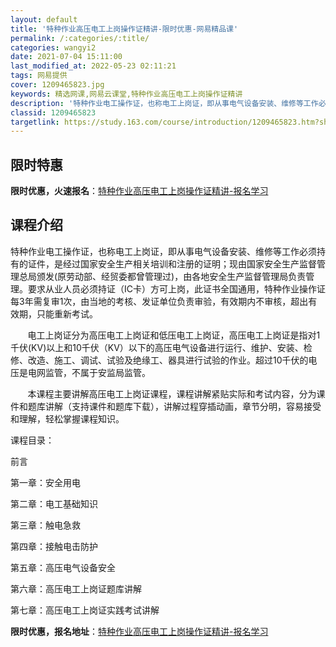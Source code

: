 ```yaml
---
layout: default
title: '特种作业高压电工上岗操作证精讲-限时优惠-网易精品课'
permalink: /:categories/:title/
categories: wangyi2
date: 2021-07-04 15:11:00
last_modified_at: 2022-05-23 02:11:21
tags: 网易提供
cover: 1209465823.jpg
keywords: 精选网课,网易云课堂,特种作业高压电工上岗操作证精讲
description: '特种作业电工操作证，也称电工上岗证，即从事电气设备安装、维修等工作必须持有的证件，是经过国家安全生产相关培训和注册的证明'
classid: 1209465823
targetlink: https://study.163.com/course/introduction/1209465823.htm?share=1&shareId=1025206652&utm_campaign=share&utm_medium=iphoneShare&utm_source=&utm_u=1025206652
---
```


## 限时特惠

**限时优惠，火速报名**：[特种作业高压电工上岗操作证精讲-报名学习](https://study.163.com/course/introduction/1209465823.htm?share=1&shareId=1025206652&utm_campaign=share&utm_medium=iphoneShare&utm_source=&utm_u=1025206652)

## 课程介绍

特种作业电工操作证，也称电工上岗证，即从事电气设备安装、维修等工作必须持有的证件，是经过国家安全生产相关培训和注册的证明；现由国家安全生产监督管理总局颁发(原劳动部、经贸委都曾管理过)，由各地安全生产监督管理局负责管理。要求从业人员必须持证（IC卡）方可上岗，此证书全国通用，特种作业操作证每3年需复审1次，由当地的考核、发证单位负责审验，有效期内不审核，超出有效期，只能重新考试。

       电工上岗证分为高压电工上岗证和低压电工上岗证，高压电工上岗证是指对1千伏(KV)以上和10千伏（KV）以下的高压电气设备进行运行、维护、安装、检修、改造、施工、调试、试验及绝缘工、器具进行试验的作业。超过10千伏的电压是电网监管，不属于安监局监管。 

       本课程主要讲解高压电工上岗证课程，课程讲解紧贴实际和考试内容，分为课件和题库讲解（支持课件和题库下载），讲解过程穿插动画，章节分明，容易接受和理解，轻松掌握课程知识。



课程目录：

前言

第一章：安全用电

第二章：电工基础知识   

第三章：触电急救

第四章：接触电击防护

第五章：高压电气设备安全

第六章：高压电工上岗证题库讲解

第七章：高压电工上岗证实践考试讲解

**限时优惠，报名地址**：[特种作业高压电工上岗操作证精讲-报名学习](https://study.163.com/course/introduction/1209465823.htm?share=1&shareId=1025206652&utm_campaign=share&utm_medium=iphoneShare&utm_source=&utm_u=1025206652)

